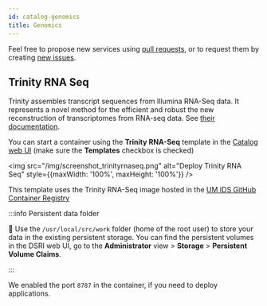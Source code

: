 ```yaml
---
id: catalog-genomics
title: Genomics
---
```


Feel free to propose new services using [pull requests](https://github.com/MaastrichtU-IDS/dsri-documentation/pulls), or to request them by creating [new issues](https://github.com/MaastrichtU-IDS/dsri-documentation/issues).

## Trinity RNA Seq

Trinity assembles transcript sequences from Illumina RNA-Seq data. It represents a novel method for the efficient and robust the new reconstruction of transcriptomes from RNA-seq data. See [their documentation](https://github.com/trinityrnaseq/trinityrnaseq/wiki).

You can start a container using the **Trinity RNA-Seq** template in the [Catalog web UI](https://console-openshift-console.apps.dsri2.unimaas.nl/catalog) (make sure the **Templates** checkbox is checked)

<img src="/img/screenshot_trinityrnaseq.png" alt="Deploy Trinity RNA Seq" style={{maxWidth: '100%', maxHeight: '100%'}} />

This template uses the Trinity RNA-Seq image hosted in the [UM IDS GitHub Container Registry](https://github.com/orgs/maastrichtu-ids/packages/container/package/trinityrnaseq) 

:::info Persistent data folder

📂 Use the `/usr/local/src/work` folder (home of the root user) to store your data in the existing persistent storage. You can find the persistent volumes in the DSRI web UI, go to the **Administrator** view > **Storage** > **Persistent Volume Claims**.

:::

We enabled the port `8787` in the container, if you need to deploy applications.
